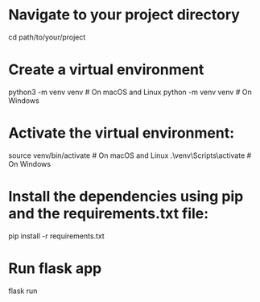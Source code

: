 # Navigate to your project directory
cd path/to/your/project

# Create a virtual environment
python3 -m venv venv  # On macOS and Linux
python -m venv venv   # On Windows

# Activate the virtual environment:
source venv/bin/activate  # On macOS and Linux
.\venv\Scripts\activate   # On Windows

# Install the dependencies using pip and the requirements.txt file:
pip install -r requirements.txt

# Run flask app
flask run
